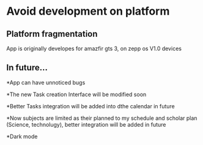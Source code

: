 # Avoid development on platform

## Platform fragmentation
App is originally developes for amazfir gts 3, on zepp os V1.0 devices


## In future...
*App can have unnoticed bugs 

*The new Task creation Interface will be modified soon

*Better Tasks integration will be added into dthe calendar in future

*Now subjects are limited as their planned to my schedule and scholar plan (Science, technolugy), better integration will be added in future

*Dark mode
